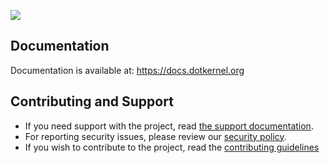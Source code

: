 ![](https://github.com/dotkernel/dotkernel.github.io/blob/main/img/dk_logo_2024.svg)

## Documentation

Documentation is available at: https://docs.dotkernel.org

## Contributing and Support

- If you need support with the project, read [the support documentation](https://github.com/dotkernel/.github/blob/main/SUPPORT.md).
- For reporting security issues, please review our [security policy](https://github.com/dotkernel/.github/blob/main/SECURITY.md).
- If you wish to contribute to the project, read the [contributing guidelines](https://github.com/dotkernel/.github/blob/main/CONTRIBUTING.md) 
